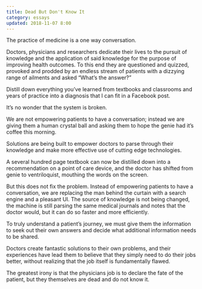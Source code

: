 ```yaml
---
title: Dead But Don't Know It
category: essays
updated: 2018-11-07 8:00
---
```


The practice of medicine is a one way conversation. 

Doctors, physicians and researchers dedicate their lives to the pursuit of knowledge and the application of said knowledge for the purpose of improving health outcomes. To this end they are questioned and quizzed, provoked and prodded by an endless stream of patients with a dizzying range of ailments and asked “What’s the answer?”

Distill down everything you’ve learned from textbooks and classrooms and years of practice into a diagnosis that I can fit in a Facebook post. 

It’s no wonder that the system is broken. 

We are not empowering patients to have a conversation; instead we are giving them a human crystal ball and asking them to hope the genie had it’s coffee this morning. 

Solutions are being built to empower doctors to parse through their knowledge and make more effective use of cutting edge technologies. 

A several hundred page textbook can now be distilled down into a recommendation on a point of care device, and the doctor has shifted from genie to ventriloquist, mouthing the words on the screen. 

But this does not fix the problem. Instead of empowering patients to have a conversation, we are replacing the man behind the curtain with a search engine and a pleasant UI. The source of knowledge is not being changed, the machine is still parsing the same medical journals and notes that the doctor would, but it can do so faster and more efficiently. 

To truly understand a patient’s journey, we must give them the information to seek out their own answers and decide what additional information needs to be shared. 

Doctors create fantastic solutions to their own problems, and their experiences have lead them to believe that they simply need to do their jobs better, without realizing that the job itself is fundamentally flawed. 

The greatest irony is that the physicians job is to declare the fate of the patient, but they themselves are dead and do not know it. 
